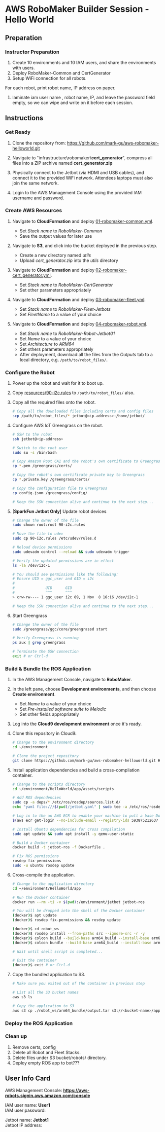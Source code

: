 # AWS RoboMaker Builder Session - Hello World


## Preparation

### Instructor Preparation

1. Create 10 environments and 10 IAM users, and share the environments with users.
2. Deploy RoboMaker-Common and CertGenerator
3. Setup WiFi connection for all robots.

 For each robot, print robot name, IP address on paper.
 1. laminate iam user name , robot name, IP, and leave the password field empty, so we can wipe and write on it before each session.


## Instructions

### Get Ready

1. Clone the repository from: https://github.com/mark-gu/aws-robomaker-helloworld.git

2. Navigate to "infrastructure\robomaker\\**cert_generator**", compress all files into a ZIP archive named **cert_generator.zip**

3. Physically connect to the Jetbot (via HDMI and USB cables), and connect it to the provided WiFi network. Attendees laptops must also join the same network.

4. Login to the AWS Management Console using the provided IAM username and password.

### Create AWS Resources

1. Navigate to **CloudFormation** and deploy [01-robomaker-common.yml](infrastructure/robomaker/templates/01-robomaker-common.yml).
    - Set *Stack name* to *RoboMaker-Common*
    - Save the output values for later use

2. Navigate to **S3**, and click into the bucket deployed in the previous step.
    - Create a new directory named *utils*
    - Upload *cert_generator.zip* into the *utils* directory

3. Navigate to **CloudFormation** and deploy [02-robomaker-cert_generator.yml](infrastructure/robomaker/templates/02-robomaker-cert_generator.yml).
    - Set *Stack name* to *RoboMaker-CertGenerator*
    - Set other parameters appropriately

4. Navigate to **CloudFormation** and deploy [03-robomaker-fleet.yml](infrastructure/robomaker/templates/03-robomaker-fleet.yml).
    - Set *Stack name* to *RoboMaker-Fleet-Jetbots*
    - Set *FleetName* to a value of your choice

5. Navigate to **CloudFormation** and deploy [04-robomaker-robot.yml](infrastructure/robomaker/templates/04-robomaker-robot.yml).
    - Set *Stack name* to *RoboMaker-Robot-Jetbot01*
    - Set *Name* to a value of your choice
    - Set *Architecture* to *ARM64*
    - Set others parameters appropriately
    - After deployment, download all the files from the *Outputs* tab to a local directory, e.g. `/path/to/robot_files/`.

### Configure the Robot

1. Power up the robot and wait for it to boot up.

2. Copy [resources/90-i2c.rules](resources/90-i2c.rules) to `/path/to/robot_files/` also.

3. Copy all the required files onto the robot.

    ```bash
    # Copy all the downloaded files including certs and config files
    scp /path/to/robot_files/* jetbot@<ip-address>:/home/jetbot/
    ```

4. Configure AWS IoT Greengrass on the robot.

    ```bash
    # SSH to the robot
    ssh jetbot@<ip-address>

    # Switch to the root user
    sudo su -s /bin/bash

    # Copy Amazon Root CA1 and the robot's own certificate to Greengrass
    cp *.pem /greengrass/certs/

    # Copy the robot's own certificate private key to Greengrass
    cp *.private.key /greengrass/certs/

    # Copy the configuration file to Greengrass
    cp config.json /greengrass/config/

    # Keep the SSH connection alive and continue to the next step...
    ```

5. **[SparkFun Jetbot Only]** Update robot devices

    ```bash
    # Change the owner of the file
    sudo chown root:root 90-i2c.rules

    # Move the file to udev
    sudo cp 90-i2c.rules /etc/udev/rules.d

    # Reload device permissions
    sudo udevadm control --reload && sudo udevadm trigger

    # Verify the updated permissions are in effect
    ls -la /dev/i2c-1

    # You should see permissions like the following:
    # Ensure UID = ggc_user and GID = i2c
    #
    #              UID      GID
    #              ^^^      ^^^
    > crw-rw---- 1 ggc_user i2c 89, 1 Nov  8 16:16 /dev/i2c-1

    # Keep the SSH connection alive and continue to the next step...
    ```

6. Start Greengrass

    ```bash
    # Change the owner of the file
    sudo /greengrass/ggc/core/greengrassd start

    # Verify Greengrass is running
    ps aux | grep greengrass

    # Terminate the SSH connection
    exit # or Ctrl-d
    ```

### Build & Bundle the ROS Application

1. In the AWS Management Console, navigate to **RoboMaker**.

2. In the left pane, choose **Development environments**, and then choose **Create environment**.
   - Set *Name* to a value of your choice
   - Set *Pre-installed software suite* to *Melodic*
   - Set other fields appropriately

3. Log into the **Cloud9 development environment** once it's ready.

4. Clone this repository in Cloud9.

    ```bash
    # Change to the environment directory
    cd ~/environment

    # Clone the project repository
    git clone https://github.com/mark-gu/aws-robomaker-helloworld.git HelloWorld
    ```

5. Install application dependencies and build a cross-compilation container.

    ```bash
    # Change to the scripts directory
    cd ~/environment/HelloWorld/app/assets/scripts

    # Add ROS dependencies
    sudo cp -a deps/* /etc/ros/rosdep/sources.list.d/
    echo "yaml file:///$(pwd)/jetbot.yaml" | sudo tee -a /etc/ros/rosdep/sources.list.d/21-customdepenencies.list > /dev/null

    # Log in to the an AWS ECR to enable your machine to pull a base Docker image
    $(aws ecr get-login --no-include-email --registry-ids 593875212637 --region us-east-1)

    # Install Ubuntu dependencies for cross compilation
    sudo apt update && sudo apt install -y qemu-user-static

    # Build a Docker container
    docker build -t jetbot-ros -f Dockerfile .

    # Fix ROS permissions
    rosdep fix-permissions
    sudo -u ubuntu rosdep update
    ```

6. Cross-compile the application.

    ```bash
    # Change to the application directory
    cd ~/environment/HelloWorld/app

    # Run the Docker container
    docker run --rm -ti -v $(pwd):/environment/jetbot jetbot-ros

    # You will be dropped into the shell of the Docker container
    (docker)$ apt update
    (docker)$ rosdep fix-permissions && rosdep update

    (docker)$ cd robot_ws
    (docker)$ rosdep install --from-paths src --ignore-src -r -y
    (docker)$ colcon build --build-base arm64_build --install-base arm64_install
    (docker)$ colcon bundle --build-base arm64_build --install-base arm64_install --bundle-base arm64_bundle --apt-sources-list /opt/cross/apt-sources.yaml

    # Wait until shell script is completed...

    # Exit the container
    (docker)$ exit # or Ctrl-d
    ```

7. Copy the bundled application to S3.

    ```bash
    # Make sure you exited out of the container in previous step

    # List all the S3 bucket names
    aws s3 ls

    # Copy the application to S3
    aws s3 cp ./robot_ws/arm64_bundle/output.tar s3://<bucket-name>/apps/spinner_bot_<seq-no>.arm64.tar
    ```

### Deploy the ROS Application

### Clean up

1. Remove certs, config
2. Delete all Robot and Fleet Stacks.
3. Delete files under S3 bucket/robots/ directory.
4. Deploy empty ROS app to bot???

## User Info Card

AWS Management Console: **https://aws-robots.signin.aws.amazon.com/console**

IAM user name:              **User1**  
IAM user password:          

Jetbot name:                **Jetbot1**  
Jetbot IP address:          